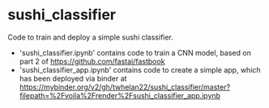 # sushi_classifier
Code to train and deploy a simple sushi classifier.

* 'sushi_classifier.ipynb' contains code to train a CNN model, based on part 2 of https://github.com/fastai/fastbook
* 'sushi_classifier_app.ipynb' contains code to create a simple app, which has been deployed via binder at https://mybinder.org/v2/gh/twhelan22/sushi_classifier/master?filepath=%2Fvoila%2Frender%2Fsushi_classifier_app.ipynb
